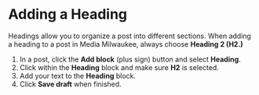 # Adding a Heading

Headings allow you to organize a post into different sections. When adding a heading to a post in Media Milwaukee, always choose **Heading 2 \(H2.\)**  

1. In a post, click the **Add block** \(plus sign\) button and select **Heading**.
2. Click within the **Heading** block and make sure **H2** is selected. 
3. Add your text to the **Heading** block. 
4. Click **Save draft** when finished. 



